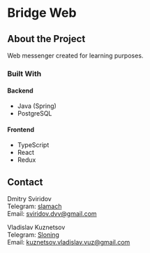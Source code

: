 # Bridge Web

<!-- Screenshots/Other images -->

## About the Project

Web messenger created for learning purposes.

### Built With

#### Backend
- Java (Spring)
- PostgreSQL

#### Frontend
- TypeScript
- React
- Redux

## Contact

Dmitry Sviridov  
Telegram: [slamach](https://t.me/slamach)  
Email: sviridov.dvv@gmail.com


Vladislav Kuznetsov  
Telegram: [Sloning](https://t.me/Sloning)  
Email: kuznetsov.vladislav.vuz@gmail.com
